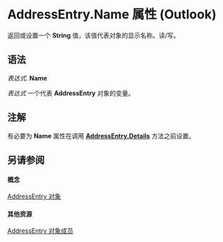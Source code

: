 
# AddressEntry.Name 属性 (Outlook)

返回或设置一个 **String** 值，该值代表对象的显示名称。读/写。


## 语法

 _表达式_. **Name**

 _表达式_ 一个代表 **AddressEntry** 对象的变量。


## 注解

有必要为 **Name** 属性在调用 **[AddressEntry.Details](85457da6-c97a-387d-6c7e-40eb005b25aa.md)** 方法之前设置。


## 另请参阅


#### 概念


[AddressEntry 对象](d4a0a85e-8bab-bc56-57bc-d70c3c570c8e.md)
#### 其他资源


[AddressEntry 对象成员](74c88069-aec4-952b-556f-03873fbb488b.md)